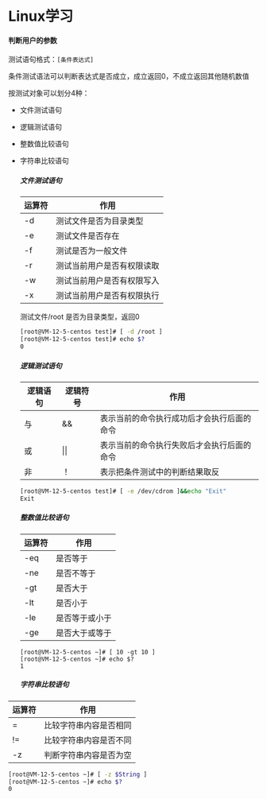 # Linux学习

#### 判断用户的参数

测试语句格式：`[条件表达式]`<!--条件表达式两边均有一个空格，-->

​		条件测试语法可以判断表达式是否成立，成立返回0，不成立返回其他随机数值

按测试对象可以划分4种：

- 文件测试语句

- 逻辑测试语句

- 整数值比较语句

- 字符串比较语句

  ##### 文件测试语句

  | 运算符 | 作用                       |
  | ------ | -------------------------- |
  | -d     | 测试文件是否为目录类型     |
  | -e     | 测试文件是否存在           |
  | -f     | 测试是否为一般文件         |
  | -r     | 测试当前用户是否有权限读取 |
  | -w     | 测试当前用户是否有权限写入 |
  | -x     | 测试当前用户是否有权限执行 |

  测试文件/root 是否为目录类型，返回0

  ```sh
  [root@VM-12-5-centos test]# [ -d /root ]
  [root@VM-12-5-centos test]# echo $?
  0
  ```

  ##### 逻辑测试语句

  | 逻辑语句 | 逻辑符号 | 作用                                       |
  | -------- | -------- | ------------------------------------------ |
  | 与       | &&       | 表示当前的命令执行成功后才会执行后面的命令 |
  | 或       | \|\|     | 表示当前的命令执行失败后才会执行后面的命令 |
  | 非       | ！       | 表示把条件测试中的判断结果取反             |

  ```sh
  [root@VM-12-5-centos test]# [ -e /dev/cdrom ]&&echo "Exit"
  Exit
  ```

  ##### 整数值比较语句

  | 运算符 | 作用           |
  | ------ | -------------- |
  | -eq    | 是否等于       |
  | -ne    | 是否不等于     |
  | -gt    | 是否大于       |
  | -lt    | 是否小于       |
  | -le    | 是否等于或小于 |
  | -ge    | 是否大于或等于 |

  ```
  [root@VM-12-5-centos ~]# [ 10 -gt 10 ]
  [root@VM-12-5-centos ~]# echo $?
  1
  ```

  ##### 字符串比较语句

| 运算符 | 作用                   |
| ------ | ---------------------- |
| =      | 比较字符串内容是否相同 |
| !=     | 比较字符串内容是否不同 |
| -z     | 判断字符串内容是否为空 |

```sh
[root@VM-12-5-centos ~]# [ -z $String ]
[root@VM-12-5-centos ~]# echo $?
0
```

